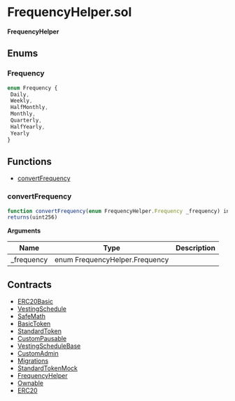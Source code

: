 ﻿# FrequencyHelper.sol

**FrequencyHelper**

## Enums
### Frequency

```js
enum Frequency {
 Daily,
 Weekly,
 HalfMonthly,
 Monthly,
 Quarterly,
 HalfYearly,
 Yearly
}
```

## Functions

- [convertFrequency](#convertfrequency)

### convertFrequency

```js
function convertFrequency(enum FrequencyHelper.Frequency _frequency) internal
returns(uint256)
```

**Arguments**

| Name        | Type           | Description  |
| ------------- |------------- | -----|
| _frequency | enum FrequencyHelper.Frequency |  | 

## Contracts

- [ERC20Basic](ERC20Basic.md)
- [VestingSchedule](VestingSchedule.md)
- [SafeMath](SafeMath.md)
- [BasicToken](BasicToken.md)
- [StandardToken](StandardToken.md)
- [CustomPausable](CustomPausable.md)
- [VestingScheduleBase](VestingScheduleBase.md)
- [CustomAdmin](CustomAdmin.md)
- [Migrations](Migrations.md)
- [StandardTokenMock](StandardTokenMock.md)
- [FrequencyHelper](FrequencyHelper.md)
- [Ownable](Ownable.md)
- [ERC20](ERC20.md)
